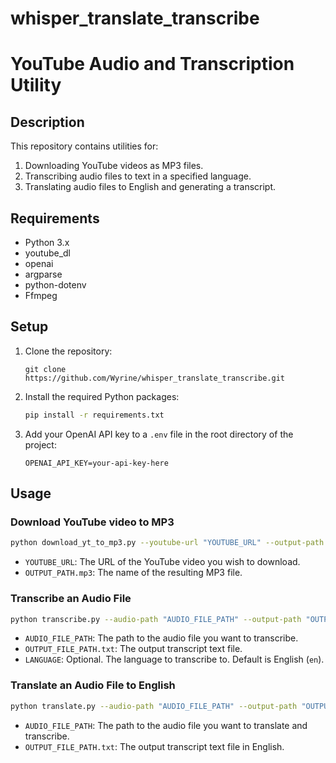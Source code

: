 # whisper_translate_transcribe

# YouTube Audio and Transcription Utility

## Description

This repository contains utilities for:

1. Downloading YouTube videos as MP3 files.
2. Transcribing audio files to text in a specified language.
3. Translating audio files to English and generating a transcript.

## Requirements

- Python 3.x
- youtube_dl
- openai
- argparse
- python-dotenv
- Ffmpeg

## Setup

1. Clone the repository:

   ```
   git clone https://github.com/Wyrine/whisper_translate_transcribe.git
   ```

2. Install the required Python packages:

   ```bash
   pip install -r requirements.txt
   ```

3. Add your OpenAI API key to a `.env` file in the root directory of the project:
   ```env
   OPENAI_API_KEY=your-api-key-here
   ```

## Usage

### Download YouTube video to MP3

```bash
python download_yt_to_mp3.py --youtube-url "YOUTUBE_URL" --output-path "OUTPUT_PATH.mp3"
```

- `YOUTUBE_URL`: The URL of the YouTube video you wish to download.
- `OUTPUT_PATH.mp3`: The name of the resulting MP3 file.

### Transcribe an Audio File

```bash
python transcribe.py --audio-path "AUDIO_FILE_PATH" --output-path "OUTPUT_FILE_PATH.txt" [--language "LANGUAGE"]
```

- `AUDIO_FILE_PATH`: The path to the audio file you want to transcribe.
- `OUTPUT_FILE_PATH.txt`: The output transcript text file.
- `LANGUAGE`: Optional. The language to transcribe to. Default is English (`en`).

### Translate an Audio File to English

```bash
python translate.py --audio-path "AUDIO_FILE_PATH" --output-path "OUTPUT_FILE_PATH.txt"
```

- `AUDIO_FILE_PATH`: The path to the audio file you want to translate and transcribe.
- `OUTPUT_FILE_PATH.txt`: The output transcript text file in English.
